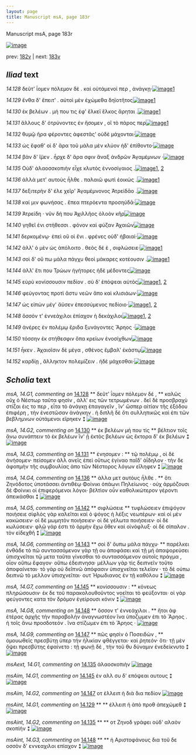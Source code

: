 ```yaml
---
layout: page
title: Manuscript msA, page 183r
---
```


Manuscript msA, page 183r

[![image](http://www.homermultitext.org/iipsrv?OBJ=IIP,1.0&FIF=/project/homer/pyramidal/deepzoom/hmt/vaimg/2017a/VA183RN_0354.tif&WID=100&CVT=JPEG)](http://www.homermultitext.org/ict2/?urn=urn:cite2:hmt:vaimg.2017a:VA183RN_0354)

prev:  [182v](../182v/) | next:  [183v](../183v/)

## *Iliad* text

*14.128* <a id="14.128"/> δεῦτ' ΐομεν πόλεμον δὲ . καὶ οὐτάμενοί περ , ἀνάγκῃ·[![image](http://www.homermultitext.org/iipsrv?OBJ=IIP,1.0&FIF=/project/homer/pyramidal/deepzoom/hmt/vaimg/2017a/VA183RN_0354.tif&RGN=0.196,0.2051,0.429,0.0346&WID=1000&CVT=JPEG)](http://www.homermultitext.org/ict2/?urn=urn:cite2:hmt:vaimg.2017a:VA183RN_0354@0.196,0.2051,0.429,0.0346)[1](#msA_14.G1)

*14.129* <a id="14.129"/> ἔνθα δ' ἔπειτ' . αὐτοὶ μὲν ἐχώμεθα δηϊοτῆτος[![image](http://www.homermultitext.org/iipsrv?OBJ=IIP,1.0&FIF=/project/homer/pyramidal/deepzoom/hmt/vaimg/2017a/VA183RN_0354.tif&RGN=0.197,0.2307,0.419,0.0293&WID=1000&CVT=JPEG)](http://www.homermultitext.org/ict2/?urn=urn:cite2:hmt:vaimg.2017a:VA183RN_0354@0.197,0.2307,0.419,0.0293)[1](#msAint_14.G1)

*14.130* <a id="14.130"/> ἐκ βελέων . μή που τις ἐφ' ἕλκεϊ ἕλκος ἄρηται .[![image](http://www.homermultitext.org/iipsrv?OBJ=IIP,1.0&FIF=/project/homer/pyramidal/deepzoom/hmt/vaimg/2017a/VA183RN_0354.tif&RGN=0.188,0.2517,0.406,0.0255&WID=1000&CVT=JPEG)](http://www.homermultitext.org/ict2/?urn=urn:cite2:hmt:vaimg.2017a:VA183RN_0354@0.188,0.2517,0.406,0.0255)[1](#msA_14.G2)

*14.131* <a id="14.131"/> ἄλλους δ' ὀτρύνοντες ἐν ἥσομεν , οἳ τὸ πάρος περ[![image](http://www.homermultitext.org/iipsrv?OBJ=IIP,1.0&FIF=/project/homer/pyramidal/deepzoom/hmt/vaimg/2017a/VA183RN_0354.tif&RGN=0.194,0.2712,0.405,0.024&WID=1000&CVT=JPEG)](http://www.homermultitext.org/ict2/?urn=urn:cite2:hmt:vaimg.2017a:VA183RN_0354@0.194,0.2712,0.405,0.024)[1](#msA_14.G3)

*14.132* <a id="14.132"/> θυμῷ ῆρα φέροντες ἀφεστᾶς' οὐδὲ μάχονται·[![image](http://www.homermultitext.org/iipsrv?OBJ=IIP,1.0&FIF=/project/homer/pyramidal/deepzoom/hmt/vaimg/2017a/VA183RN_0354.tif&RGN=0.19,0.2908,0.394,0.024&WID=1000&CVT=JPEG)](http://www.homermultitext.org/ict2/?urn=urn:cite2:hmt:vaimg.2017a:VA183RN_0354@0.19,0.2908,0.394,0.024)

*14.133* <a id="14.133"/> ὡς ἔφαθ' οἱ δ' ἄρα τοῦ μάλα μὲν κλύον ἠδ' ἐπίθοντο·[![image](http://www.homermultitext.org/iipsrv?OBJ=IIP,1.0&FIF=/project/homer/pyramidal/deepzoom/hmt/vaimg/2017a/VA183RN_0354.tif&RGN=0.189,0.3103,0.451,0.0233&WID=1000&CVT=JPEG)](http://www.homermultitext.org/ict2/?urn=urn:cite2:hmt:vaimg.2017a:VA183RN_0354@0.189,0.3103,0.451,0.0233)

*14.134* <a id="14.134"/> βὰν δ' ἴ̈μεν . ἦρχε δ' ἄρα σφιν ἄναξ ἀνδρῶν Ἀγαμέμνων ·[![image](http://www.homermultitext.org/iipsrv?OBJ=IIP,1.0&FIF=/project/homer/pyramidal/deepzoom/hmt/vaimg/2017a/VA183RN_0354.tif&RGN=0.194,0.3276,0.441,0.0255&WID=1000&CVT=JPEG)](http://www.homermultitext.org/ict2/?urn=urn:cite2:hmt:vaimg.2017a:VA183RN_0354@0.194,0.3276,0.441,0.0255)

*14.135* <a id="14.135"/> Οὐδ' ἀλαοσσκοπιὴν εἶχε κλυτὸς ἐννοσίγαιος .[![image](http://www.homermultitext.org/iipsrv?OBJ=IIP,1.0&FIF=/project/homer/pyramidal/deepzoom/hmt/vaimg/2017a/VA183RN_0354.tif&RGN=0.192,0.3479,0.4,0.0263&WID=1000&CVT=JPEG)](http://www.homermultitext.org/ict2/?urn=urn:cite2:hmt:vaimg.2017a:VA183RN_0354@0.192,0.3479,0.4,0.0263)[1](#msAext_14.G1), [2](#msAint_14.G2)

*14.136* <a id="14.136"/> ἀλλὰ μετ' αυτοὺς ἦλθε . παλαιῶ φωτὶ ἐοικώς .[![image](http://www.homermultitext.org/iipsrv?OBJ=IIP,1.0&FIF=/project/homer/pyramidal/deepzoom/hmt/vaimg/2017a/VA183RN_0354.tif&RGN=0.191,0.3681,0.379,0.024&WID=1000&CVT=JPEG)](http://www.homermultitext.org/ict2/?urn=urn:cite2:hmt:vaimg.2017a:VA183RN_0354@0.191,0.3681,0.379,0.024)[1](#msA_14.G4)

*14.137* <a id="14.137"/> δεξιτερὴν δ' έλε χεῖρ' Ἀγαμέμνονος Ἀτρείδᾱο .[![image](http://www.homermultitext.org/iipsrv?OBJ=IIP,1.0&FIF=/project/homer/pyramidal/deepzoom/hmt/vaimg/2017a/VA183RN_0354.tif&RGN=0.194,0.3869,0.409,0.0263&WID=1000&CVT=JPEG)](http://www.homermultitext.org/ict2/?urn=urn:cite2:hmt:vaimg.2017a:VA183RN_0354@0.194,0.3869,0.409,0.0263)

*14.138* <a id="14.138"/> καί μιν φωνήσας . ἔπεα πτερόεντα προσηύδᾱ·[![image](http://www.homermultitext.org/iipsrv?OBJ=IIP,1.0&FIF=/project/homer/pyramidal/deepzoom/hmt/vaimg/2017a/VA183RN_0354.tif&RGN=0.191,0.4042,0.419,0.027&WID=1000&CVT=JPEG)](http://www.homermultitext.org/ict2/?urn=urn:cite2:hmt:vaimg.2017a:VA183RN_0354@0.191,0.4042,0.419,0.027)

*14.139* <a id="14.139"/> Ἀτρείδη · νῦν δή που Ἀχιλλῆος ὀλοὸν κῆρ[![image](http://www.homermultitext.org/iipsrv?OBJ=IIP,1.0&FIF=/project/homer/pyramidal/deepzoom/hmt/vaimg/2017a/VA183RN_0354.tif&RGN=0.187,0.4245,0.378,0.024&WID=1000&CVT=JPEG)](http://www.homermultitext.org/ict2/?urn=urn:cite2:hmt:vaimg.2017a:VA183RN_0354@0.187,0.4245,0.378,0.024)

*14.140* <a id="14.140"/> γηθεῖ ἐνι στήθεσσι . φόνον καὶ φύζαν Ἀχαιῶν[![image](http://www.homermultitext.org/iipsrv?OBJ=IIP,1.0&FIF=/project/homer/pyramidal/deepzoom/hmt/vaimg/2017a/VA183RN_0354.tif&RGN=0.186,0.444,0.389,0.0263&WID=1000&CVT=JPEG)](http://www.homermultitext.org/ict2/?urn=urn:cite2:hmt:vaimg.2017a:VA183RN_0354@0.186,0.444,0.389,0.0263)

*14.141* <a id="14.141"/> δερκομένῳ· ἐπεὶ οὔ οἱ ἔνι . φρένες οὐδ' ἠβαιαί·[![image](http://www.homermultitext.org/iipsrv?OBJ=IIP,1.0&FIF=/project/homer/pyramidal/deepzoom/hmt/vaimg/2017a/VA183RN_0354.tif&RGN=0.185,0.4613,0.429,0.0263&WID=1000&CVT=JPEG)](http://www.homermultitext.org/ict2/?urn=urn:cite2:hmt:vaimg.2017a:VA183RN_0354@0.185,0.4613,0.429,0.0263)

*14.142* <a id="14.142"/> ἀλλ' ὁ μὲν ὡς ἀπόλοιτο . θεὸς δέ ἑ , σιφλώσειε·[![image](http://www.homermultitext.org/iipsrv?OBJ=IIP,1.0&FIF=/project/homer/pyramidal/deepzoom/hmt/vaimg/2017a/VA183RN_0354.tif&RGN=0.185,0.4816,0.399,0.0233&WID=1000&CVT=JPEG)](http://www.homermultitext.org/ict2/?urn=urn:cite2:hmt:vaimg.2017a:VA183RN_0354@0.185,0.4816,0.399,0.0233)[1](#msA_14.G5)

*14.143* <a id="14.143"/> σοὶ δ' οὔ πω μάλα πάγχυ θεοὶ μάκαρες κοτέουσιν .[![image](http://www.homermultitext.org/iipsrv?OBJ=IIP,1.0&FIF=/project/homer/pyramidal/deepzoom/hmt/vaimg/2017a/VA183RN_0354.tif&RGN=0.187,0.4996,0.423,0.0255&WID=1000&CVT=JPEG)](http://www.homermultitext.org/ict2/?urn=urn:cite2:hmt:vaimg.2017a:VA183RN_0354@0.187,0.4996,0.423,0.0255)[1](#msA_14.G6)

*14.144* <a id="14.144"/> ἀλλ' ἔτι που Τρώων ἡγήτορες ἠδὲ μέδοντες[![image](http://www.homermultitext.org/iipsrv?OBJ=IIP,1.0&FIF=/project/homer/pyramidal/deepzoom/hmt/vaimg/2017a/VA183RN_0354.tif&RGN=0.183,0.5199,0.377,0.0218&WID=1000&CVT=JPEG)](http://www.homermultitext.org/ict2/?urn=urn:cite2:hmt:vaimg.2017a:VA183RN_0354@0.183,0.5199,0.377,0.0218)

*14.145* <a id="14.145"/> εὐρὺ κονίσσουσιν πεδίον . σὺ δ' ἐπόψεαι αὐτὸς[![image](http://www.homermultitext.org/iipsrv?OBJ=IIP,1.0&FIF=/project/homer/pyramidal/deepzoom/hmt/vaimg/2017a/VA183RN_0354.tif&RGN=0.184,0.5379,0.407,0.0218&WID=1000&CVT=JPEG)](http://www.homermultitext.org/ict2/?urn=urn:cite2:hmt:vaimg.2017a:VA183RN_0354@0.184,0.5379,0.407,0.0218)[1](#msAim_14.G1), [2](#msA_14.G7)

*14.146* <a id="14.146"/> φεύγοντας προτὶ ἄστυ νεῶν ἄπο καὶ κλισιάων·[![image](http://www.homermultitext.org/iipsrv?OBJ=IIP,1.0&FIF=/project/homer/pyramidal/deepzoom/hmt/vaimg/2017a/VA183RN_0354.tif&RGN=0.18,0.5575,0.387,0.0195&WID=1000&CVT=JPEG)](http://www.homermultitext.org/ict2/?urn=urn:cite2:hmt:vaimg.2017a:VA183RN_0354@0.18,0.5575,0.387,0.0195)

*14.147* <a id="14.147"/> ὡς εἰπὼν μέγ' ἄϋσεν ἐπεσσύμενος πεδίοιο·[![image](http://www.homermultitext.org/iipsrv?OBJ=IIP,1.0&FIF=/project/homer/pyramidal/deepzoom/hmt/vaimg/2017a/VA183RN_0354.tif&RGN=0.179,0.5763,0.37,0.0218&WID=1000&CVT=JPEG)](http://www.homermultitext.org/ict2/?urn=urn:cite2:hmt:vaimg.2017a:VA183RN_0354@0.179,0.5763,0.37,0.0218)[1](#msA_14.G9), [2](#msAim_14.G2)

*14.148* <a id="14.148"/> ὅσσόν τ' ἐννεάχιλοι ἐπίαχον ἠ δεκάχιλοι[![image](http://www.homermultitext.org/iipsrv?OBJ=IIP,1.0&FIF=/project/homer/pyramidal/deepzoom/hmt/vaimg/2017a/VA183RN_0354.tif&RGN=0.186,0.6153,0.368,0.021&WID=1000&CVT=JPEG)](http://www.homermultitext.org/ict2/?urn=urn:cite2:hmt:vaimg.2017a:VA183RN_0354@0.186,0.6153,0.368,0.021)[1](#msAint_14.G3), [2](#msA_14.G8)

*14.149* <a id="14.149"/> ἀνέρες ἐν πολέμῳ ἔριδα ξυνάγοντες Ἄρηος ·[![image](http://www.homermultitext.org/iipsrv?OBJ=IIP,1.0&FIF=/project/homer/pyramidal/deepzoom/hmt/vaimg/2017a/VA183RN_0354.tif&RGN=0.185,0.6326,0.385,0.0248&WID=1000&CVT=JPEG)](http://www.homermultitext.org/ict2/?urn=urn:cite2:hmt:vaimg.2017a:VA183RN_0354@0.185,0.6326,0.385,0.0248)

*14.150* <a id="14.150"/> τόσσην ἐκ στήθεσφιν ὄπα κρείων ἐνοσίχθων[![image](http://www.homermultitext.org/iipsrv?OBJ=IIP,1.0&FIF=/project/homer/pyramidal/deepzoom/hmt/vaimg/2017a/VA183RN_0354.tif&RGN=0.176,0.6544,0.396,0.0218&WID=1000&CVT=JPEG)](http://www.homermultitext.org/ict2/?urn=urn:cite2:hmt:vaimg.2017a:VA183RN_0354@0.176,0.6544,0.396,0.0218)

*14.151* <a id="14.151"/> ἧκεν . Ἀχαιοῖσιν δὲ μέγα , σθένος ἔμβαλ' ἑκάστῳ[![image](http://www.homermultitext.org/iipsrv?OBJ=IIP,1.0&FIF=/project/homer/pyramidal/deepzoom/hmt/vaimg/2017a/VA183RN_0354.tif&RGN=0.18,0.6717,0.411,0.0248&WID=1000&CVT=JPEG)](http://www.homermultitext.org/ict2/?urn=urn:cite2:hmt:vaimg.2017a:VA183RN_0354@0.18,0.6717,0.411,0.0248)

*14.152* <a id="14.152"/> καρδίῃ , ἄλληκτον πολεμίζειν . ἠδὲ μάχεσθαι·[![image](http://www.homermultitext.org/iipsrv?OBJ=IIP,1.0&FIF=/project/homer/pyramidal/deepzoom/hmt/vaimg/2017a/VA183RN_0354.tif&RGN=0.184,0.6927,0.402,0.0195&WID=1000&CVT=JPEG)](http://www.homermultitext.org/ict2/?urn=urn:cite2:hmt:vaimg.2017a:VA183RN_0354@0.184,0.6927,0.402,0.0195)

## *Scholia* text

*msA, 14.G1, commenting on* [14.128](#14.128)  <a id="msA_14.G1"/> **							 δεῦτ' ΐομεν πόλεμον δέ , 						** 							 καλῶς οῦχ ὁ Νέστωρ ταῦτα φησὶν , ἀλλ' εις τῶν τετρωμένων . δεῖ 								δὲ προσβραχὺ στίζαι ἐις το περ , εἶτα τὸ ἀνάγκῃ ἐπαγαγεῖν , ἵν' ὥσπερ αἰτίαν τῆς ἐξόδου 								ἐπιφέρη , τὴν ἐνεστῶσαν ἀνάγκην . ἡ διπλῆ δὲ ὄτι συλληπικῶς καὶ ἐπι τῶν βεβλημνων οὐτάμενοι 								εἴρηκεν ⁑ 						[![image](http://www.homermultitext.org/iipsrv?OBJ=IIP,1.0&FIF=/project/homer/pyramidal/deepzoom/hmt/vaimg/2017a/VA183RN_0184.tif&RGN=0.16064849,0.10954357,0.62675018,0.04813278&WID=1000&CVT=JPEG)](http://www.homermultitext.org/ict2/?urn=urn:cite2:hmt:vaimg.2017a:VA183RN_0184@0.16064849,0.10954357,0.62675018,0.04813278)

*msA, 14.G2, commenting on* [14.130](#14.130)  <a id="msA_14.G2"/> **							 ἐκ βελέων μή που τίς 						** 							 βέλτιον τοῖς ἄνω συνάπτειν τὸ ἐκ βελέων ἵν' ᾖ ἐκτὸς βελέων ὡς ἕκτορα δ' ἐκ βελέων ⁑ 						[![image](http://www.homermultitext.org/iipsrv?OBJ=IIP,1.0&FIF=/project/homer/pyramidal/deepzoom/hmt/vaimg/2017a/VA183RN_0184.tif&RGN=0.16507001,0.14190871,0.61569639,0.02655602&WID=1000&CVT=JPEG)](http://www.homermultitext.org/ict2/?urn=urn:cite2:hmt:vaimg.2017a:VA183RN_0184@0.16507001,0.14190871,0.61569639,0.02655602)

*msA, 14.G3, commenting on* [14.131](#14.131)  <a id="msA_14.G3"/> **							 ἐνησομεν : 						** 							 τῷ πολέμῳ , οἱ δὲ ἀνήσομεν· πείσομεν 									 									 ἀλλ ανεῖς ἐπεὶ οὕτως ἐγίναο παῖδ' ἀΐδηλον 								 · τὴν δε ἀφοπμὴν τῆς συμβουλίας ἀπο τῶν Νέστορος λόγων εἴληφεν ⁑ 						[![image](http://www.homermultitext.org/iipsrv?OBJ=IIP,1.0&FIF=/project/homer/pyramidal/deepzoom/hmt/vaimg/2017a/VA183RN_0184.tif&RGN=0.17059690,0.15352697,0.60795873,0.02904564&WID=1000&CVT=JPEG)](http://www.homermultitext.org/ict2/?urn=urn:cite2:hmt:vaimg.2017a:VA183RN_0184@0.17059690,0.15352697,0.60795873,0.02904564)

*msA, 14.G4, commenting on* [14.136](#14.136)  <a id="msA_14.G4"/> **							 ἀλλα μετ αυτὸυς ἦλθε . 						** 							 ὅτι Ζηνόδοτος ὑποτάσσει ἀντιθέῳ Φοίνικι ὀπάωνι Πηλείωνος · οὐχ ἁρμόζουσι δὲ Φοίνικι οἱ ἐπιφερόμενοι λόγοι· βέλτὶον οὖν 								καθολικώτερον γέροντι ἀπεικάσθαι ⁑ 						[![image](http://www.homermultitext.org/iipsrv?OBJ=IIP,1.0&FIF=/project/homer/pyramidal/deepzoom/hmt/vaimg/2017a/VA183RN_0184.tif&RGN=0.59801032,0.38948824,0.18054532,0.08354080&WID=1000&CVT=JPEG)](http://www.homermultitext.org/ict2/?urn=urn:cite2:hmt:vaimg.2017a:VA183RN_0184@0.59801032,0.38948824,0.18054532,0.08354080)

*msA, 14.G5, commenting on* [14.142](#14.142)  <a id="msA_14.G5"/> **							 σιφλώσειε 						** 							 τυφλώσειεν ἐπιψόγον ποιήσειε σίφλὸς γὰρ καλεῖται καὶ ὁ ψόγος ἡ λέξις νεωτέρων· καὶ οἱ μὲν 								κακώσειεν· οἱ δὲ μωμητὸν ποιήσειεν· οἱ δὲ γέλωτα ποιήσειεν· οἱ δὲ κωλύσειεν· φλῶ γάρ ἐστι τὸ 								ὀρμὴν ἔχω ὅθεν καὶ οἰνόφλυξ· οἱ δὲ σίπαλον . τὸν εἰδεχθῆ ⁑ 						[![image](http://www.homermultitext.org/iipsrv?OBJ=IIP,1.0&FIF=/project/homer/pyramidal/deepzoom/hmt/vaimg/2017a/VA183RN_0184.tif&RGN=0.59211496,0.47192254,0.19528371,0.10622407&WID=1000&CVT=JPEG)](http://www.homermultitext.org/ict2/?urn=urn:cite2:hmt:vaimg.2017a:VA183RN_0184@0.59211496,0.47192254,0.19528371,0.10622407)

*msA, 14.G6, commenting on* [14.143](#14.143)  <a id="msA_14.G6"/> **							 σοὶ δ' ὄυπω μάλα πάγχυ· 						** 							 παρέλκει ἐνθάδε τὸ πῶ συντασσόμενον γὰρ τῇ ου ἀποφάσει καὶ τῇ μή ἀπαψορεύσει ὑπισχνεῖται τῷ μετα ταῦτα γίνεσθαι τὸ 								συντασσόμενον αὐτοῖς πράγμα , οἶον οὔπω ἔφαγον· οὔπω ἐδειπνησα· μέλλων γὰρ τίς δειπνεῖν τοῦτο 								ἀποφαίνεται· τὸ γὰρ οὐ δεῖπνῶ ἀπόφασιν ὑπισχνεῖται τελεῖαν · τὸ δὲ ούπω δειπνῶ τὸ μελλον ὑπισχνεῖται· ουτ 								 Ἡρωδιανος ἐν τῇ καθόλου ⁑ 						[![image](http://www.homermultitext.org/iipsrv?OBJ=IIP,1.0&FIF=/project/homer/pyramidal/deepzoom/hmt/vaimg/2017a/VA183RN_0184.tif&RGN=0.58732498,0.57427386,0.20062638,0.13402490&WID=1000&CVT=JPEG)](http://www.homermultitext.org/ict2/?urn=urn:cite2:hmt:vaimg.2017a:VA183RN_0184@0.58732498,0.57427386,0.20062638,0.13402490)

*msA, 14.G7, commenting on* [14.145](#14.145)  <a id="msA_14.G7"/> **							 κονίσσουσιν : 						** 							 κόνεως πληρώσουσιν· ἐκ δε τοῦ παρακολουθοῦντος νοεῖται τὸ φεύξονται· οἱ γὰρ φεύγοντες 								κατα τὸν δρόμον ἐγείρουσι κόνιν ⁑ 						[![image](http://www.homermultitext.org/iipsrv?OBJ=IIP,1.0&FIF=/project/homer/pyramidal/deepzoom/hmt/vaimg/2017a/VA183RN_0184.tif&RGN=0.13706706,0.69792531,0.63669860,0.05532503&WID=1000&CVT=JPEG)](http://www.homermultitext.org/ict2/?urn=urn:cite2:hmt:vaimg.2017a:VA183RN_0184@0.13706706,0.69792531,0.63669860,0.05532503)

*msA, 14.G8, commenting on* [14.148](#14.148)  <a id="msA_14.G8"/> **							 ὅσσον τ' ἐννεάχιλοι . 						** 							 ἤτοι ἀφ ἑτέρας ἀρχῆς τὴν παραβολὴν ἀναγνωστέον ἵνα ὑποζωμεν ἐπι τὸ Ἄρηος . ἠ τοῖς ἄνω προσδοτεόν . ἵνα στίζωμεν ἐπι τὸ Ἄρηος · 						[![image](http://www.homermultitext.org/iipsrv?OBJ=IIP,1.0&FIF=/project/homer/pyramidal/deepzoom/hmt/vaimg/2017a/VA183RN_0184.tif&RGN=0.14425203,0.75518672,0.62453943,0.03070539&WID=1000&CVT=JPEG)](http://www.homermultitext.org/ict2/?urn=urn:cite2:hmt:vaimg.2017a:VA183RN_0184@0.14425203,0.75518672,0.62453943,0.03070539)

*msA, 14.G9, commenting on* [14.147](#14.147)  <a id="msA_14.G9"/> **							 πῶς φησὶν ὁ Ποσειδὼν , 						** 							 								 ὁμουωθεῖς πρεσβύτῃ ὑπερ τήν ἡλικίαν φθέγγεται· καὶ ῥητεόν· ὅτι· τῇ μὲν ὄψει πρεσβύτης 								ἐφαίνετο : τῇ φωνῇ δὲ , τὴν τοῦ θυ δύναμιν ἐνεδείκνυτο ⁑ 						[![image](http://www.homermultitext.org/iipsrv?OBJ=IIP,1.0&FIF=/project/homer/pyramidal/deepzoom/hmt/vaimg/2017a/VA183RN_0184.tif&RGN=0.15420044,0.76846473,0.61127487,0.03319502&WID=1000&CVT=JPEG)](http://www.homermultitext.org/ict2/?urn=urn:cite2:hmt:vaimg.2017a:VA183RN_0184@0.15420044,0.76846473,0.61127487,0.03319502)

*msAext, 14.G1, commenting on* [14.135](#14.135)  <a id="msAext_14.G1"/> 							 ἀλαοσκοπιὴν 						[![image](http://www.homermultitext.org/iipsrv?OBJ=IIP,1.0&FIF=/project/homer/pyramidal/deepzoom/hmt/vaimg/2017a/VA183RN_0184.tif&RGN=0.75681651,0.35352697,0.09064112,0.02821577&WID=1000&CVT=JPEG)](http://www.homermultitext.org/ict2/?urn=urn:cite2:hmt:vaimg.2017a:VA183RN_0184@0.75681651,0.35352697,0.09064112,0.02821577)

*msAim, 14.G1, commenting on* [14.145](#14.145)  <a id="msAim_14.G1"/> 							 ἐν αλλ 								 συ δ' επόψεαι αυτους ⁑ 						[![image](http://www.homermultitext.org/iipsrv?OBJ=IIP,1.0&FIF=/project/homer/pyramidal/deepzoom/hmt/vaimg/2017a/VA183RN_0184.tif&RGN=0.56153279,0.54868603,0.02873987,0.03983402&WID=1000&CVT=JPEG)](http://www.homermultitext.org/ict2/?urn=urn:cite2:hmt:vaimg.2017a:VA183RN_0184@0.56153279,0.54868603,0.02873987,0.03983402)

*msAim, 14.G2, commenting on* [14.147](#14.147)  <a id="msAim_14.G2"/> 							 οτ 								 ἐλλειπ ἡ διὰ 								 δια πεδίον 						[![image](http://www.homermultitext.org/iipsrv?OBJ=IIP,1.0&FIF=/project/homer/pyramidal/deepzoom/hmt/vaimg/2017a/VA183RN_0184.tif&RGN=0.52689757,0.58561549,0.05600590,0.02600277&WID=1000&CVT=JPEG)](http://www.homermultitext.org/ict2/?urn=urn:cite2:hmt:vaimg.2017a:VA183RN_0184@0.52689757,0.58561549,0.05600590,0.02600277)

*msAint, 14.G1, commenting on* [14.129](#14.129)  <a id="msAint_14.G1"/> **							 						** 							 ἐλλειπ ἡ ἀπὸ προθ 								 ἀπεχώμεθ ⁑ 						[![image](http://www.homermultitext.org/iipsrv?OBJ=IIP,1.0&FIF=/project/homer/pyramidal/deepzoom/hmt/vaimg/2017a/VA183RN_0184.tif&RGN=0.09064112,0.24094053,0.06337509,0.04094053&WID=1000&CVT=JPEG)](http://www.homermultitext.org/ict2/?urn=urn:cite2:hmt:vaimg.2017a:VA183RN_0184@0.09064112,0.24094053,0.06337509,0.04094053)

*msAint, 14.G2, commenting on* [14.135](#14.135)  <a id="msAint_14.G2"/> **							 						** 							 								 οτ 								 Ζηνοδ γράφει οὐδ' αλαὸν σκοπίήν ⁑ 						[![image](http://www.homermultitext.org/iipsrv?OBJ=IIP,1.0&FIF=/project/homer/pyramidal/deepzoom/hmt/vaimg/2017a/VA183RN_0184.tif&RGN=0.09579956,0.35159059,0.04568902,0.04315353&WID=1000&CVT=JPEG)](http://www.homermultitext.org/ict2/?urn=urn:cite2:hmt:vaimg.2017a:VA183RN_0184@0.09579956,0.35159059,0.04568902,0.04315353)

*msAint, 14.G3, commenting on* [14.148](#14.148)  <a id="msAint_14.G3"/> **							 						** 							 ἡ Αριστοφάνους δια τοῦ δε 								 οσσὸν δ' εννεαχιλοι επίαχον ⁑ 						[![image](http://www.homermultitext.org/iipsrv?OBJ=IIP,1.0&FIF=/project/homer/pyramidal/deepzoom/hmt/vaimg/2017a/VA183RN_0184.tif&RGN=0.07811349,0.62323651,0.06779661,0.06749654&WID=1000&CVT=JPEG)](http://www.homermultitext.org/ict2/?urn=urn:cite2:hmt:vaimg.2017a:VA183RN_0184@0.07811349,0.62323651,0.06779661,0.06749654)